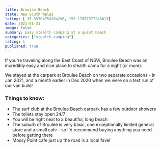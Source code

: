 ```yaml
---
title: Broulee Beach
state: New South Wales
latLng: [-35.85704754964296, 150.17857077243013]
date: 2021-01-31
image: false
summary: Easy stealth camping at a quiet beach
categories: ["stealth-camping"]
rating: 1
published: true
---
```


If you're traveling along the East Coast of NSW, Broulee Beach was an incredibly easy and nice place to stealth camp for a night (or more).

We stayed at the carpark at Broulee Beach on two separate occasions - in Jan 2021, and a month earlier in Dec 2020 when we were on a test run of our van build!

### Things to know:
- The surf club at the Broulee Beach carpark has a few outdoor showers
- The toilets stay open 24/7
- You will be right next to a beautiful, long beach
- The suburb of Broulee is very basic, one exceptionally limited general store and a small cafe - so I'd recommend buying anything you need before getting there
- Mossy Point cafe just up the road is a local fave!